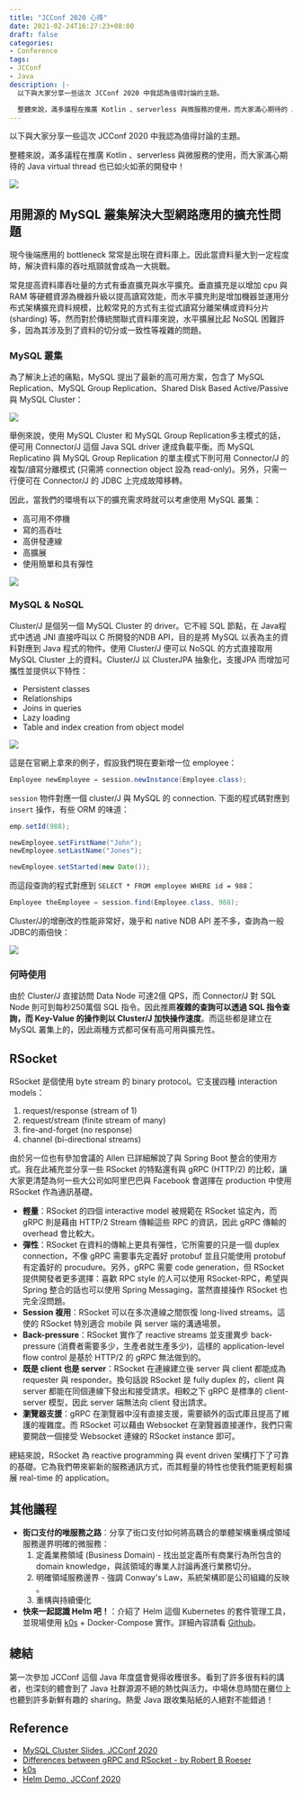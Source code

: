 ```yaml
---
title: "JCConf 2020 心得"
date: 2021-02-24T16:27:23+08:00
draft: false
categories:
- Conference
tags:
- JCConf
- Java
description: |-
  以下與大家分享一些這次 JCConf 2020 中我認為值得討論的主題。

  整體來說，滿多議程在推廣 Kotlin 、serverless 與微服務的使用，而大家滿心期待的 Java virtual thread 也已如火如荼的開發中！
---
```


以下與大家分享一些這次 JCConf 2020 中我認為值得討論的主題。

整體來說，滿多議程在推廣 Kotlin 、serverless 與微服務的使用，而大家滿心期待的 Java virtual thread 也已如火如荼的開發中！

![](https://i.imgur.com/T6Ib4ws.png)
<!--more-->

## 用開源的 MySQL 叢集解決大型網路應用的擴充性問題
現今後端應用的 bottleneck 常常是出現在資料庫上。因此當資料量大到一定程度時，解決資料庫的吞吐瓶頸就會成為一大挑戰。

常見提高資料庫吞吐量的方式有垂直擴充與水平擴充。垂直擴充是以增加 cpu 與 RAM 等硬體資源為機器升級以提高讀寫效能，而水平擴充則是增加機器並運用分布式架構擴充資料規模，比較常見的方式有主從式讀寫分離架構或資料分片 (sharding) 等。然而對於傳統關聯式資料庫來說，水平擴展比起 NoSQL 困難許多，因為其涉及到了資料的切分或一致性等複雜的問題。

### MySQL 叢集

為了解決上述的痛點，MySQL 提出了最新的高可用方案，包含了 MySQL Replication、MySQL Group Replication、Shared Disk Based Active/Passive 與 MySQL Cluster：

![](https://i.imgur.com/djvJIV2.png)

舉例來說，使用 MySQL Cluster 和 MySQL Group Replication多主模式的話，便可用 Connector/J 這個 Java SQL driver 達成負載平衡。而 MySQL Replicatino 與 MySQL Group Replication 的單主模式下則可用 Connector/J 的複製/讀寫分離模式 (只需將 connection object 設為 read-only)。另外，只需一行便可在 Connector/J 的 JDBC 上完成故障移轉。

因此，當我們的環境有以下的擴充需求時就可以考慮使用 MySQL 叢集：
- 高可用不停機
- 寫的高吞吐
- 高併發連線
- 高擴展
- 使用簡單和具有彈性

![](https://i.imgur.com/7m08DGY.png)
### MySQL & NoSQL
Cluster/J 是個另一個 MySQL Cluster 的 driver。它不經 SQL 節點，在 Java程式中透過 JNI 直接呼叫以 C 所開發的NDB API，目的是將 MySQL 以表為主的資料對應到 Java 程式的物件。使用 Cluster/J 便可以 NoSQL 的方式直接取用 MySQL Cluster 上的資料。Cluster/J 以 ClusterJPA 抽象化，支援JPA 而增加可攜性並提供以下特性：
- Persistent classes
- Relationships
- Joins in queries
- Lazy loading
- Table and index creation from object model

![](https://i.imgur.com/yi24JJM.png)

這是在官網上拿來的例子，假設我們現在要新增一位 employee：
```java
Employee newEmployee = session.newInstance(Employee.class);
```
`session` 物件對應一個 cluster/J 與 MySQL 的 connection.
下面的程式碼對應到 `insert` 操作，有些 ORM 的味道：
```java
emp.setId(988);

newEmployee.setFirstName("John");
newEmployee.setLastName("Jones");

newEmployee.setStarted(new Date());
```
而這段查詢的程式對應到 `SELECT * FROM employee WHERE id = 988`：
```java
Employee theEmployee = session.find(Employee.class, 988);
```

Cluster/J的增刪改的性能非常好，幾乎和 native NDB API 差不多，查詢為一般JDBC的兩倍快：

![](https://i.imgur.com/nv0XTbe.png)
### 何時使用
由於 Cluster/J 直接訪問 Data Node 可達2億 QPS，而 Connector/J 對 SQL Node 則可到每秒250萬個 SQL 指令。因此推薦**複雜的查詢可以透過 SQL 指令查詢，而 Key-Value 的操作則以 Cluster/J 加快操作速度**。而這些都是建立在 MySQL 叢集上的，因此兩種方式都可保有高可用與擴充性。
## RSocket
RSocket 是個使用 byte stream 的 binary protocol。它支援四種 interaction models：
1. request/response (stream of 1)
2. request/stream (finite stream of many)
3. fire-and-forget (no response)
4. channel (bi-directional streams)



由於另一位也有參加會議的 Allen 已詳細解說了與 Spring Boot 整合的使用方式。我在此補充並分享一些 RSocket 的特點還有與 gRPC (HTTP/2) 的比較，讓大家更清楚為何一些大公司如阿里巴巴與 Facebook 會選擇在 production 中使用 RSocket 作為通訊基礎。

- **輕量**：RSocket 的四個 interactive model 被規範在 RSocket 協定內，而 gRPC 則是藉由 HTTP/2 Stream 傳輸這些 RPC 的資訊，因此 gRPC 傳輸的 overhead 會比較大。
- **彈性**：RSocket 在資料的傳輸上更具有彈性，它所需要的只是一個 duplex connection，不像 gRPC 需要事先定義好 protobuf 並且只能使用 protobuf 有定義好的 procudure。另外，gRPC 需要 code generation，但 RSocket 提供開發者更多選擇：喜歡 RPC style 的人可以使用 RSocket-RPC，希望與 Spring 整合的話也可以使用 Spring Messaging，當然直接操作 RSocket 也完全沒問題。
- **Session 複用**：RSocket 可以在多次連線之間恢復 long-lived streams。這使的 RSocket 特別適合 mobile 與 server 端的溝通場景。
- **Back-pressure**：RSocket 實作了 reactive streams 並支援異步 back-pressure (消費者需要多少，生產者就生產多少)，這樣的 application-level flow control 是基於 HTTP/2 的 gRPC 無法做到的。
- **既是 client 也是 server**：RSocket 在連線建立後 server 與 client 都能成為 requester 與 responder。換句話說 RSocket 是 fully duplex 的，client 與 server 都能在同個連線下發出和接受請求。相較之下 gRPC 是標準的 client-server 模型，因此 server 端無法向 client 發出請求。
- **瀏覽器支援**：gRPC 在瀏覽器中沒有直接支援，需要額外的函式庫且提高了維護的複雜度。而 RSocket 可以藉由 Websocket 在瀏覽器直接運作，我們只需要開啟一個接受 Websocket 連線的 RSocket instance 即可。

總結來說，RSocket 為 reactive programming 與 event driven 架構打下了可靠的基礎。它為我們帶來嶄新的服務通訊方式，而其輕量的特性也使我們能更輕鬆擴展 real-time 的 application。
## 其他議程
- **街口支付的唯服務之路**：分享了街口支付如何將高耦合的單體架構重構成領域服務邊界明確的微服務：
    1. 定義業務領域 (Business Domain) - 找出並定義所有商業行為所包含的 domain knowledge，與該領域的專業人討論再進行業務切分。
    2. 明確領域服務邊界 - 強調 Conway's Law，系統架構即是公司組織的反映 。
    3. 重構與持續優化
- **快來一起認識 Helm 吧！**：介紹了 Helm 這個 Kubernetes 的套件管理工具，並現場使用 [k0s](https://github.com/k0sproject/k0s) + Docker-Compose 實作。詳細內容請看 [Github](https://github.com/CookieTsai/jcconf-helm-demo)。
## 總結
第一次參加 JCConf 這個 Java 年度盛會覺得收穫很多。看到了許多很有料的講者，也深刻的體會到了 Java 社群源源不絕的熱忱與活力。中場休息時間在攤位上也聽到許多新鮮有趣的 sharing。熱愛 Java 跟收集貼紙的人絕對不能錯過！
## Reference
- [MySQL Cluster Slides, JCConf 2020](https://drive.google.com/file/d/1CBiHgP2aGYG45gvYADBzHCtOUapMqan2/view?fbclid=IwAR0BAo5Q3N-aid1xcWYzuJYo-yLe_s7uk6fZ9dzKkF2T3KL5NM9Jrl4xlcY)
- [Differences between gRPC and RSocket - by Robert B Roeser
](https://medium.com/netifi/differences-between-grpc-and-rsocket-e736c954e60)
- [k0s](https://github.com/k0sproject/k0s)
- [Helm Demo, JCConf 2020](https://github.com/CookieTsai/jcconf-helm-demo)

